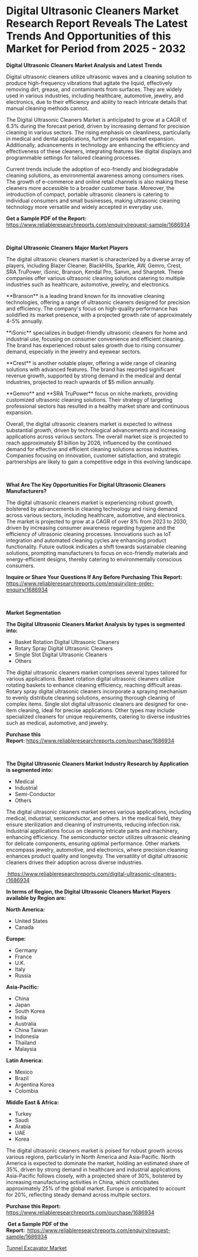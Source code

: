 <p><h1>Digital Ultrasonic Cleaners Market Research Report Reveals The Latest Trends And Opportunities of this Market for Period from 2025 - 2032</h1></p><p><strong>Digital Ultrasonic Cleaners Market Analysis and Latest Trends</strong></p>
<p><p>Digital ultrasonic cleaners utilize ultrasonic waves and a cleaning solution to produce high-frequency vibrations that agitate the liquid, effectively removing dirt, grease, and contaminants from surfaces. They are widely used in various industries, including healthcare, automotive, jewelry, and electronics, due to their efficiency and ability to reach intricate details that manual cleaning methods cannot.</p><p>The Digital Ultrasonic Cleaners Market is anticipated to grow at a CAGR of 6.3% during the forecast period, driven by increasing demand for precision cleaning in various sectors. The rising emphasis on cleanliness, particularly in medical and dental applications, further propels market expansion. Additionally, advancements in technology are enhancing the efficiency and effectiveness of these cleaners, integrating features like digital displays and programmable settings for tailored cleaning processes.</p><p>Current trends include the adoption of eco-friendly and biodegradable cleaning solutions, as environmental awareness among consumers rises. The growth of e-commerce and online retail channels is also making these cleaners more accessible to a broader customer base. Moreover, the introduction of compact, portable ultrasonic cleaners is catering to individual consumers and small businesses, making ultrasonic cleaning technology more versatile and widely accepted in everyday use.</p></p>
<p><strong>Get a Sample PDF of the Report:&nbsp;</strong> <a href="https://www.reliableresearchreports.com/enquiry/request-sample/1686934?utm_campaign=2104&utm_medium=2&utm_source=Github&utm_content=ia&utm_term=20022025&utm_id=digital-ultrasonic-cleaners">https://www.reliableresearchreports.com/enquiry/request-sample/1686934</a></p>
<p>&nbsp;</p>
<p><strong>Digital Ultrasonic Cleaners Major Market Players</strong></p>
<p><p>The digital ultrasonic cleaners market is characterized by a diverse array of players, including Blazer Cleaner, BlackHills, Sparkle, AW, Gemro, Crest, SRA TruPower, iSonic, Branson, Kendal Pro, Sanvn, and Sharptek. These companies offer various ultrasonic cleaning solutions catering to multiple industries such as healthcare, automotive, jewelry, and electronics.</p><p>**Branson** is a leading brand known for its innovative cleaning technologies, offering a range of ultrasonic cleaners designed for precision and efficiency. The company's focus on high-quality performance has solidified its market presence, with a projected growth rate of approximately 4-5% annually.</p><p>**iSonic** specializes in budget-friendly ultrasonic cleaners for home and industrial use, focusing on consumer convenience and efficient cleaning. The brand has experienced robust sales growth due to rising consumer demand, especially in the jewelry and eyewear sectors.</p><p>**Crest** is another notable player, offering a wide range of cleaning solutions with advanced features. The brand has reported significant revenue growth, supported by strong demand in the medical and dental industries, projected to reach upwards of $5 million annually.</p><p>**Gemro** and **SRA TruPower** focus on niche markets, providing customized ultrasonic cleaning solutions. Their strategy of targeting professional sectors has resulted in a healthy market share and continuous expansion.</p><p>Overall, the digital ultrasonic cleaners market is expected to witness substantial growth, driven by technological advancements and increasing applications across various sectors. The overall market size is projected to reach approximately $1 billion by 2026, influenced by the continued demand for effective and efficient cleaning solutions across industries. Companies focusing on innovation, customer satisfaction, and strategic partnerships are likely to gain a competitive edge in this evolving landscape.</p></p>
<p>&nbsp;</p>
<p><strong>What Are The Key Opportunities For Digital Ultrasonic Cleaners Manufacturers?</strong></p>
<p><p>The digital ultrasonic cleaners market is experiencing robust growth, bolstered by advancements in cleaning technology and rising demand across various sectors, including healthcare, automotive, and electronics. The market is projected to grow at a CAGR of over 8% from 2023 to 2030, driven by increasing consumer awareness regarding hygiene and the efficiency of ultrasonic cleaning processes. Innovations such as IoT integration and automated cleaning cycles are enhancing product functionality. Future outlook indicates a shift towards sustainable cleaning solutions, prompting manufacturers to focus on eco-friendly materials and energy-efficient designs, thereby catering to environmentally conscious consumers.</p></p>
<p><strong>Inquire or Share Your Questions If Any Before Purchasing This Report:</strong> <a href="https://www.reliableresearchreports.com/enquiry/pre-order-enquiry/1686934?utm_campaign=2104&utm_medium=2&utm_source=Github&utm_content=ia&utm_term=20022025&utm_id=digital-ultrasonic-cleaners">https://www.reliableresearchreports.com/enquiry/pre-order-enquiry/1686934</a></p>
<p>&nbsp;</p>
<p><strong>Market Segmentation</strong></p>
<p><strong>The Digital Ultrasonic Cleaners Market Analysis by types is segmented into:</strong></p>
<p><ul><li>Basket Rotation Digital Ultrasonic Cleaners</li><li>Rotary Spray Digital Ultrasonic Cleaners</li><li>Single Slot Digital Ultrasonic Cleaners</li><li>Others</li></ul></p>
<p><p>The digital ultrasonic cleaners market comprises several types tailored for various applications. Basket rotation digital ultrasonic cleaners utilize rotating baskets to enhance cleaning efficiency, reaching difficult areas. Rotary spray digital ultrasonic cleaners incorporate a spraying mechanism to evenly distribute cleaning solutions, ensuring thorough cleaning of complex items. Single slot digital ultrasonic cleaners are designed for one-item cleaning, ideal for precise applications. Other types may include specialized cleaners for unique requirements, catering to diverse industries such as medical, automotive, and jewelry.</p></p>
<p><strong>Purchase this Report:&nbsp;</strong><a href="https://www.reliableresearchreports.com/purchase/1686934?utm_campaign=2104&utm_medium=2&utm_source=Github&utm_content=ia&utm_term=20022025&utm_id=digital-ultrasonic-cleaners">https://www.reliableresearchreports.com/purchase/1686934</a></p>
<p>&nbsp;</p>
<p><strong>The Digital Ultrasonic Cleaners Market Industry Research by Application is segmented into:</strong></p>
<p><ul><li>Medical</li><li>Industrial</li><li>Semi-Conductor</li><li>Others</li></ul></p>
<p><p>The digital ultrasonic cleaners market serves various applications, including medical, industrial, semiconductor, and others. In the medical field, they ensure sterilization and cleaning of instruments, reducing infection risk. Industrial applications focus on cleaning intricate parts and machinery, enhancing efficiency. The semiconductor sector utilizes ultrasonic cleaning for delicate components, ensuring optimal performance. Other markets encompass jewelry, automotive, and electronics, where precision cleaning enhances product quality and longevity. The versatility of digital ultrasonic cleaners drives their adoption across diverse industries.</p></p>
<p><a href="https://www.reliableresearchreports.com/digital-ultrasonic-cleaners-r1686934?utm_campaign=2104&utm_medium=2&utm_source=Github&utm_content=ia&utm_term=20022025&utm_id=digital-ultrasonic-cleaners">&nbsp;https://www.reliableresearchreports.com/digital-ultrasonic-cleaners-r1686934</a></p>
<p><strong>In terms of Region, the Digital Ultrasonic Cleaners Market Players available by Region are:</strong></p>
<p>
    <p> <strong> North America: </strong>
        <ul>
            <li>United States</li>
            <li>Canada</li>
        </ul>
        </p> 
    <p> <strong> Europe: </strong>
        <ul>
            <li>Germany</li>
            <li>France</li>
            <li>U.K.</li>
            <li>Italy</li>
            <li>Russia</li>
        </ul>
        </p> 
    <p> <strong> Asia-Pacific: </strong>
        <ul>
            <li>China</li>
            <li>Japan</li>
            <li>South Korea</li>
            <li>India</li>
            <li>Australia</li>
            <li>China Taiwan</li>
            <li>Indonesia</li>
            <li>Thailand</li>
            <li>Malaysia</li>
        </ul>
        </p> 
    <p> <strong> Latin America: </strong>
        <ul>
            <li>Mexico</li>
            <li>Brazil</li>
            <li>Argentina Korea</li>
            <li>Colombia</li>
        </ul>
        </p> 
    <p> <strong> Middle East & Africa: </strong>
        <ul>
            <li>Turkey</li>
            <li>Saudi</li>
            <li>Arabia</li>
            <li>UAE</li>
            <li>Korea</li>
        </ul>
    </p>
    </p>
<p><p>The digital ultrasonic cleaners market is poised for robust growth across various regions, particularly in North America and Asia-Pacific. North America is expected to dominate the market, holding an estimated share of 35%, driven by strong demand in healthcare and industrial applications. Asia-Pacific follows closely, with a projected share of 30%, bolstered by increasing manufacturing activities in China, which constitutes approximately 25% of the global market. Europe is anticipated to account for 20%, reflecting steady demand across multiple sectors.</p></p>
<p><strong>Purchase this Report: </strong><a href="https://www.reliableresearchreports.com/purchase/1686934?utm_campaign=2104&utm_medium=2&utm_source=Github&utm_content=ia&utm_term=20022025&utm_id=digital-ultrasonic-cleaners">https://www.reliableresearchreports.com/purchase/1686934</a></p>
<p>&nbsp;<strong>Get a Sample PDF of the Report:&nbsp;&nbsp;</strong><a href="https://www.reliableresearchreports.com/enquiry/request-sample/1686934?utm_campaign=2104&utm_medium=2&utm_source=Github&utm_content=ia&utm_term=20022025&utm_id=digital-ultrasonic-cleaners">https://www.reliableresearchreports.com/enquiry/request-sample/1686934</a></p>
<p><strong></strong></p>
<p><p><a href="https://github.com/JakirUddin511/Market-Research-Report-List-1/blob/main/tunnel-excavator-market.md?utm_campaign=2104&utm_medium=2&utm_source=Github&utm_content=ia&utm_term=20022025&utm_id=digital-ultrasonic-cleaners">Tunnel Excavator Market</a></p></p>